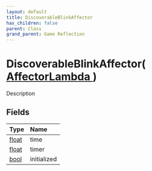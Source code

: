 ```yaml
---
layout: default
title: DiscoverableBlinkAffector
has_children: false
parent: Class
grand_parent: Game Reflection
---
```

# DiscoverableBlinkAffector( [ AffectorLambda ](/riftbreaker-wiki/docs/game-reflection/classes/affector_lambda/) )
Description 

## Fields

| Type | Name |
|:----------|:--------------|
| [float](/riftbreaker-wiki/docs/game-reflection/components/float/) | time |
| [float](/riftbreaker-wiki/docs/game-reflection/components/float/) | timer |
| [bool](/riftbreaker-wiki/docs/game-reflection/components/bool/) | initialized |

